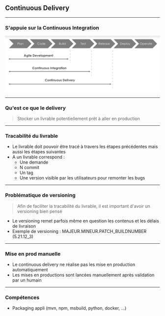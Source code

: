 ## Continuous Delivery

----

### S'appuie sur la Continuous Integration 
<img src="images/wf-cdelivery.png" style="background:none; border:none; box-shadow:none;"/>

----

### Qu'est ce que le delivery

> Stocker un livrable potentiellement prêt à aller en production

----

### Tracabilité du livrable

* Le livrable doit pouvoir être tracé à travers les étapes précédentes mais aussi les étapes suivantes
* A un livrable correspond :
  * Une demande
  * N commit
  * Un tag 
  * Une version visible par les utilisateurs pour remonter les bugs

----

### Problématique de versioning

> Afin de faciliter la tracabilité du livrable, il est important d'avoir un versioning bien pensé
* Le versioning remet parfois même en question les contenus et les délais de livraison
* Exemple de versioning : MAJEUR.MINEUR.PATCH_BUILDNUMBER (5.21.12_3)

----

### Mise en prod manuelle

* Le continuous delivery ne réalise pas les mise en production automatiquement
* Les mises en productions sont lancées manuellement après validation par un humain

----

### Compétences 

* Packaging appli (mvn, npm, msbuild, python, docker, ...)
